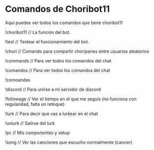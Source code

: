 # Comandos de Choribot11
Aquí puedes ver todos los comandos que tiene choribot11

!choribot11 // La función del bot.

!test // Testear el funcionamiento del bot.

!chori // Comando para compartir choripanes entre usuarios aleatorios

!commands // Para ver todos los comandos del chat

!comandos // Para ver todos los comandos del chat

!comoandas

!discord // Para unirse a mi servidor de discord

!followage // Ver el tiempo en el que me seguís (no funciona con regularidad, falta un retoque)

!lurk // Para decir que vas a lurkear en el chat

!unlurk // Salirse del lurk

!pc // Mis componentes y setup

!song // Ver las canciones que escucho normalmente (cancer)

